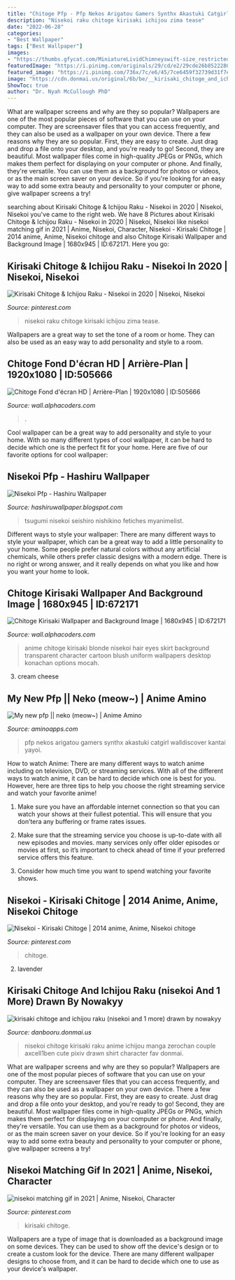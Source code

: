 ```yaml
---
title: "Chitoge Pfp - Pfp Nekos Arigatou Gamers Synthx Akastuki Catgirl Walldiscover Kantai Yayoi"
description: "Nisekoi raku chitoge kirisaki ichijou zima tease"
date: "2022-06-28"
categories:
- "Best Wallpaper"
tags: ["Best Wallpaper"]
images:
- "https://thumbs.gfycat.com/MiniatureLividChimneyswift-size_restricted.gif"
featuredImage: "https://i.pinimg.com/originals/29/cd/e2/29cde26b85222803bb8216a8ee9ce67c.jpg"
featured_image: "https://i.pinimg.com/736x/7c/e6/45/7ce6459f32739d31f7e41a46cce14379--winter---anime.jpg"
image: "https://cdn.donmai.us/original/6b/be/__kirisaki_chitoge_and_ichijou_raku_nisekoi_and_1_more_drawn_by_nowakyy__6bbebd3146c092a77d28fcd04488b1fc.png"
ShowToc: true
author: "Dr. Nyah McCullough PhD"
---
```



What are wallpaper screens and why are they so popular?
Wallpapers are one of the most popular pieces of software that you can use on your computer. They are screensaver files that you can access frequently, and they can also be used as a wallpaper on your own device. There a few reasons why they are so popular. First, they are easy to create. Just drag and drop a file onto your desktop, and you're ready to go! Second, they are beautiful. Most wallpaper files come in high-quality JPEGs or PNGs, which makes them perfect for displaying on your computer or phone. And finally, they're versatile. You can use them as a background for photos or videos, or as the main screen saver on your device. So if you're looking for an easy way to add some extra beauty and personality to your computer or phone, give wallpaper screens a try!

	

		
searching about Kirisaki Chitoge &amp; Ichijou Raku - Nisekoi in 2020 | Nisekoi, Nisekoi you've came to the right web. We have 8 Pictures about Kirisaki Chitoge &amp; Ichijou Raku - Nisekoi in 2020 | Nisekoi, Nisekoi like nisekoi matching gif in 2021 | Anime, Nisekoi, Character, Nisekoi - Kirisaki Chitoge | 2014 anime, Anime, Nisekoi chitoge and also Chitoge Kirisaki Wallpaper and Background Image | 1680x945 | ID:672171. Here you go:
		
    
## Kirisaki Chitoge &amp; Ichijou Raku - Nisekoi In 2020 | Nisekoi, Nisekoi

<img loading=lazy src="https://i.pinimg.com/originals/29/cd/e2/29cde26b85222803bb8216a8ee9ce67c.jpg" onerror="this.onerror=null;this.src='https://tse4.mm.bing.net/th?id=OIP.eqBwE-0nFSOHsCN7NTEixgHaEA&amp;pid=15.1';" alt="Kirisaki Chitoge &amp; Ichijou Raku - Nisekoi in 2020 | Nisekoi, Nisekoi">

_Source: pinterest.com_

>nisekoi raku chitoge kirisaki ichijou zima tease. 

	

Wallpapers are a great way to set the tone of a room or home. They can also be used as an easy way to add personality and style to a room.

    
## Chitoge Fond D&#039;écran HD | Arrière-Plan | 1920x1080 | ID:505666

<img loading=lazy src="https://images.alphacoders.com/505/thumb-1920-505666.png" onerror="this.onerror=null;this.src='https://tse3.mm.bing.net/th?id=OIP.zcP6LaRkkju88mdERe5n_wHaEK&amp;pid=15.1';" alt="Chitoge Fond d&#039;écran HD | Arrière-Plan | 1920x1080 | ID:505666">

_Source: wall.alphacoders.com_

>. 

	

Cool wallpaper can be a great way to add personality and style to your home. With so many different types of cool wallpaper, it can be hard to decide which one is the perfect fit for your home. Here are five of our favorite options for cool wallpaper: 

    
## Nisekoi Pfp - Hashiru Wallpaper

<img loading=lazy src="https://thumbs.gfycat.com/MiniatureLividChimneyswift-size_restricted.gif" onerror="this.onerror=null;this.src='https://tse1.mm.bing.net/th?id=OIP.w9shvAFO6Fb-93TV4F8izAHaEK&amp;pid=15.1';" alt="Nisekoi Pfp - Hashiru Wallpaper">

_Source: hashiruwallpaper.blogspot.com_

>tsugumi nisekoi seishiro nishikino fetiches myanimelist. 

	

Different ways to style your wallpaper:
There are many different ways to style your wallpaper, which can be a great way to add a little personality to your home. Some people prefer natural colors without any artificial chemicals, while others prefer classic designs with a modern edge. There is no right or wrong answer, and it really depends on what you like and how you want your home to look.

    
## Chitoge Kirisaki Wallpaper And Background Image | 1680x945 | ID:672171

<img loading=lazy src="https://images5.alphacoders.com/672/thumb-1920-672171.png" onerror="this.onerror=null;this.src='https://tse1.mm.bing.net/th?id=OIP.wZ5v4FuKFfbbBNi4C1ioJgHaEK&amp;pid=15.1';" alt="Chitoge Kirisaki Wallpaper and Background Image | 1680x945 | ID:672171">

_Source: wall.alphacoders.com_

>anime chitoge kirisaki blonde nisekoi hair eyes skirt background transparent character cartoon blush uniform wallpapers desktop konachan options mocah. 

	

3. cream cheese 

    
## My New Pfp || Neko (meow~) | Anime Amino

<img loading=lazy src="http://pm1.narvii.com/6526/92d3bb83974ac34f5481408d81d7b8becd679855_00.jpg" onerror="this.onerror=null;this.src='https://tse3.mm.bing.net/th?id=OIP.6TV2NkQ6NhiLRhlNKckqgwAAAA&amp;pid=15.1';" alt="My new pfp || neko (meow~) | Anime Amino">

_Source: aminoapps.com_

>pfp nekos arigatou gamers synthx akastuki catgirl walldiscover kantai yayoi. 

	

How to watch Anime: There are many different ways to watch anime including on television, DVD, or streaming services.
With all of the different ways to watch anime, it can be hard to decide which one is best for you. However, here are three tips to help you choose the right streaming service and watch your favorite anime!
1. Make sure you have an affordable internet connection so that you can watch your shows at their fullest potential. This will ensure that you don’tera any buffering or frame rates issues.

2. Make sure that the streaming service you choose is up-to-date with all new episodes and movies. many services only offer older episodes or movies at first, so it’s important to check ahead of time if your preferred service offers this feature.

3. Consider how much time you want to spend watching your favorite shows.

    
## Nisekoi - Kirisaki Chitoge | 2014 Anime, Anime, Nisekoi Chitoge

<img loading=lazy src="https://i.pinimg.com/736x/7c/e6/45/7ce6459f32739d31f7e41a46cce14379--winter---anime.jpg" onerror="this.onerror=null;this.src='https://tse3.mm.bing.net/th?id=OIP.NaDEJA5Iy1PX-y2aVM67PwHaEK&amp;pid=15.1';" alt="Nisekoi - Kirisaki Chitoge | 2014 anime, Anime, Nisekoi chitoge">

_Source: pinterest.com_

>chitoge. 

	

2. lavender 

    
## Kirisaki Chitoge And Ichijou Raku (nisekoi And 1 More) Drawn By Nowakyy

<img loading=lazy src="https://cdn.donmai.us/original/6b/be/__kirisaki_chitoge_and_ichijou_raku_nisekoi_and_1_more_drawn_by_nowakyy__6bbebd3146c092a77d28fcd04488b1fc.png" onerror="this.onerror=null;this.src='https://tse2.mm.bing.net/th?id=OIP.a769MUbAkqd9KPzQRIix_AHaIQ&amp;pid=15.1';" alt="kirisaki chitoge and ichijou raku (nisekoi and 1 more) drawn by nowakyy">

_Source: danbooru.donmai.us_

>nisekoi chitoge kirisaki raku anime ichijou manga zerochan couple axcell1ben cute pixiv drawn shirt character fav donmai. 

	

What are wallpaper screens and why are they so popular?
Wallpapers are one of the most popular pieces of software that you can use on your computer. They are screensaver files that you can access frequently, and they can also be used as a wallpaper on your own device. There a few reasons why they are so popular. First, they are easy to create. Just drag and drop a file onto your desktop, and you're ready to go! Second, they are beautiful. Most wallpaper files come in high-quality JPEGs or PNGs, which makes them perfect for displaying on your computer or phone. And finally, they're versatile. You can use them as a background for photos or videos, or as the main screen saver on your device. So if you're looking for an easy way to add some extra beauty and personality to your computer or phone, give wallpaper screens a try!

    
## Nisekoi Matching Gif In 2021 | Anime, Nisekoi, Character

<img loading=lazy src="https://i.pinimg.com/736x/c7/59/31/c75931e66a0f5843bfd43275ef93dc82.jpg" onerror="this.onerror=null;this.src='https://tse1.mm.bing.net/th?id=OIP.8JU7jPhaW_wx1JdEmn4F_QAAAA&amp;pid=15.1';" alt="nisekoi matching gif in 2021 | Anime, Nisekoi, Character">

_Source: pinterest.com_

>kirisaki chitoge. 

	

Wallpapers are a type of image that is downloaded as a background image on some devices. They can be used to show off the device's design or to create a custom look for the device. There are many different wallpaper designs to choose from, and it can be hard to decide which one to use as your device's wallpaper.

